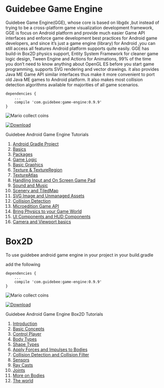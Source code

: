 Guidebee Game Engine
=================

 Guidebee Game Engine(GGE), whose core is based on libgdx ,but instead of trying to be a cross-platform game 
 visualization development framework, GGE is focus on Android platform and provide much easier Game API 
 interfaces and enforce game development best practices  for Android game developers, and since it’s just
 a game engine (library) for Android ,you can still access all features Android platform supports quite easily.
 GGE has build-in Box2D physics support, Entity System Framework for cleaner game logic design, 
 Tween Engine and Actions for Animations, 99% of the time you don’t need to know anything about OpenGL ES
 before you start game programming, supports SVG rendering and vector drawings. it also provides Java ME
 Game API similar interfaces thus make it more convenient to port old Java ME games to Android platform. 
 It also makes most collision detection algorithms available for majorities of all game scenarios.
 
```
dependencies {
    ...
    compile 'com.guidebee:game-engine:0.9.9'
}

```

![Mario collect coins](http://i1.wp.com/www.guidebee.com.au/wordpress/wp-content/uploads/2015/11/stretchviewport.png)


[ ![Download](https://api.bintray.com/packages/guidebee/guidebee/GGE/images/download.svg) ](https://bintray.com/guidebee/guidebee/GGE/_latestVersion)


Guidebee Android Game Engine Tutorials

1. [Android Gradle Project](https://github.com/GuidebeeGameEngine/Raindrop/wiki/Android-Gradle-Project)
1. [Basics](https://github.com/GuidebeeGameEngine/Raindrop/wiki/Basics)
1. [Packages](https://github.com/GuidebeeGameEngine/Raindrop/wiki/Packages)
1. [Game Logic](https://github.com/GuidebeeGameEngine/Raindrop/wiki/Game-Logic)
1. [Basic Graphics](https://github.com/GuidebeeGameEngine/Raindrop/wiki/Basic-Graphics)
1. [Texture & TextureRegion](https://github.com/GuidebeeGameEngine/Raindrop/wiki/Texture-&-TextureRegion)
1. [TextureAtlas](https://github.com/GuidebeeGameEngine/Raindrop/wiki/TextureAtlas)
1. [Handling Input and On Screen Game Pad](https://github.com/GuidebeeGameEngine/Raindrop/wiki/Handling-Input-and-On-Screen-Game-Pad)
1. [Sound and Music](https://github.com/GuidebeeGameEngine/Raindrop/wiki/Sound-and-Music)
1. [Scenery and TiledMap](https://github.com/GuidebeeGameEngine/Raindrop/wiki/Scenery-and-TiledMap)
1. [SVG Image and Unmanaged Assets](https://github.com/GuidebeeGameEngine/Raindrop/wiki/SVG-Image-and-Unmanaged-Assets)
1. [Collision Detection](https://github.com/GuidebeeGameEngine/Raindrop/wiki/Collision-Detection)
1. [Microedition Game API](https://github.com/GuidebeeGameEngine/Raindrop/wiki/Microedition-Game-API)
1. [Bring Physics to your Game World](https://github.com/GuidebeeGameEngine/Raindrop/wiki/Bring-Physics-to-your-Game-World)
1. [UI Components and HUD Components](https://github.com/GuidebeeGameEngine/Raindrop/wiki/UI-Components-and-HUD-Components)
1. [Camera and Viewport basics](https://github.com/GuidebeeGameEngine/Raindrop/wiki/Camera-and-Viewport-basics)


# Box2D
To use guidebee android game engine in your project
in your build.gradle

add the following

```
dependencies {
    ...
    compile 'com.guidebee:game-engine:0.9.9'
}

```
![Mario collect coins](http://i0.wp.com/www.guidebee.com.au/wordpress/wp-content/uploads/2015/11/raycasting.png)


[ ![Download](https://api.bintray.com/packages/guidebee/guidebee/GGE/images/download.svg) ](https://bintray.com/guidebee/guidebee/GGE/_latestVersion)


Guidebee Android Game Engine Box2D Tutorials

1. [Introduction](https://github.com/GuidebeeGameEngine/Box2D/wiki/Introduction)
2. [Basic Concepts](https://github.com/GuidebeeGameEngine/Box2D/wiki/Basic-Concepts)
3. [Control Player](https://github.com/GuidebeeGameEngine/Box2D/wiki/Control-Player)
4. [Body Types](https://github.com/GuidebeeGameEngine/Box2D/wiki/Body-Types)
5. [Shape Types](https://github.com/GuidebeeGameEngine/Box2D/wiki/Shape-Types)
6. [Apply Forces and Impulses to Bodies](https://github.com/GuidebeeGameEngine/Box2D/wiki/Apply-Forces-and-Impulses-to-Bodies)
7. [Collision Detection and Collision Filter](https://github.com/GuidebeeGameEngine/Box2D/wiki/Collision-Detection-and-Collision-Filter)
8. [Sensors](https://github.com/GuidebeeGameEngine/Box2D/wiki/Sensors)
9. [Ray Casts](https://github.com/GuidebeeGameEngine/Box2D/wiki/Ray-Casts)
10. [Joints](https://github.com/GuidebeeGameEngine/Box2D/wiki/Joints)
11. [More on Bodies](https://github.com/GuidebeeGameEngine/Box2D/wiki/More-on-Bodies)
12. [The world](https://github.com/GuidebeeGameEngine/Box2D/wiki/The-world)

